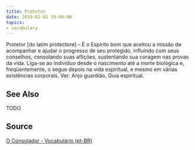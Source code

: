 ```yaml
---
title: Protetor
date: 2019-02-01 19:00:00
topics:
- vocabulary
---
```


Protetor [do latim protectore] – É o Espírito bom que aceitou a missão de acompanhar e ajudar o progresso de seu protegido, influindo com seus conselhos, consolando suas aflições, sustentando sua coragem nas provas da vida. Liga-se ao indivíduo desde o nascimento até a morte biológica e, freqüentemente, o segue depois na vida espiritual, e mesmo em várias existências corporais. Ver: Anjo guardião, Guia espiritual.

## See Also
TODO

## Source
[O Consolador - Vocabulário (pt-BR)](http://www.oconsolador.com.br/linkfixo/vocabulario/principal.html)
